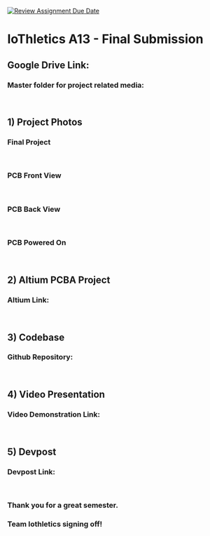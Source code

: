 [![Review Assignment Due Date](https://classroom.github.com/assets/deadline-readme-button-24ddc0f5d75046c5622901739e7c5dd533143b0c8e959d652212380cedb1ea36.svg)](https://classroom.github.com/a/SxxGvihW)

# IoThletics A13 - Final Submission

## Google Drive Link:

### Master folder for project related media: 

<br>

## 1) Project Photos

### Final Project

<br>

### PCB Front View

<br>

### PCB Back View

<br>

### PCB Powered On

<br>

## 2) Altium PCBA Project

### Altium Link: 
<br>

## 3) Codebase

### Github Repository: 

<br>

## 4) Video Presentation

### Video Demonstration Link: 

<br>

## 5) Devpost

### Devpost Link: 
<br>

### Thank you for a great semester.
### Team Iothletics signing off!


